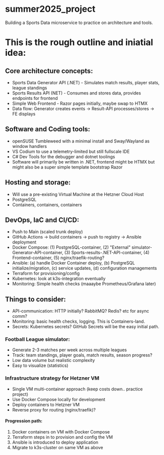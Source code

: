 # summer2025_project
Building a Sports Data microservice to practice on architecture and tools.

# This is the rough outline and iniatial idea:

## Core architecture concepts:
- Sports Data Generator API (.NET) - Simulates match results, player stats, league standings
- Sports Results API (NET) - Consumes and stores data, provides endpoints for frontend
- Simple Web Frontend - Razor pages initially, maybe swap to HTMX
- Data flow: Generator creates events -> Result-API processes/stores -> FE displays

## Software and Coding tools:
- openSUSE Tumbleweed with a minimal install and Sway/Wayland as window handlers
- VS Codium to use a telemetry-limited but still fullscale IDE
- C# Dev Tools for the debugger and dotnet toolings
- Software will primarily be written in .NET, frontend might be HTMX but might also be a super simple template bootstrap Razor

## Hosting and storage:
- Will use a pre-existing Virtual Machine at the Hetzner Cloud Host
- PostgreSQL
- Containers, containers, containers

## DevOps, IaC and CI/CD:
- Push to Main (scaled trunk deploy)
- GitHub Actions -> build containers -> push to registry -> Ansible deployment
- Docker Compose: (1) PostgreSQL-container, (2) "External" simulator-Generator-API-container, (3) Sports-results-.NET-API-container, (4) Frontend-container, (5) nginx/traefik-routing?
- Ansible: (a) handle Docker Container deploy, (b) PostgreSQL initialize/migration, (c) service updates, (d) configuration managements
- Terraform for provisioning/config
- Kubernetes: look at k3s-integration eventually
- Monitoring: Simple health checks (maaaybe Prometheus/Grafana later)

## Things to consider:
- API-communication: HTTP initially? RabbitMQ? Redis? etc for async comm?
- Monitoring: basic health checks, logging. This is Containers-land.
- Secrets: Kubernetes secrets? GitHub Secrets will be the easy initial path.

### Football League simulator:
- Generate 2-3 matches per week across multiple leagues
- Track: team standings, player goals, match results, season progress?
- Low data volume but realistic complexity
- Easy to visualize (statistics)

### Infrastructure strategy for Hetzner VM
- Single VM multi-container approach (keep costs down.. practice project)
- Use Docker Compose locally for development
- Deploy containers to Hetzner VM
- Reverse proxy for routing (nginx/traefik)?

#### Progression path:
1. Docker containers on VM with Docker Compose
2. Terraform steps in to provision and config the VM
3. Ansible is introduced to deploy application
4. Migrate to k3s-cluster on same VM as above
